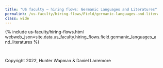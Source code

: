 ```yaml
---
title: "US faculty — hiring flows: Germanic Languages and Literatures"
permalink: /us-faculty/hiring-flows/Field/germanic-languages-and-literatures/
class: wide
---
```


{% include us-faculty/hiring-flows.html webweb_json=site.data.us_faculty.hiring_flows.field.germanic_languages_and_literatures %}

<br>

Copyright 2022, Hunter Wapman & Daniel Larremore